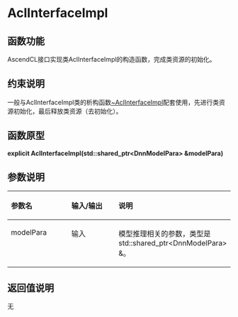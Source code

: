 # AclInterfaceImpl<a name="ZH-CN_TOPIC_0000001539024748"></a>

## 函数功能<a name="section15868409121"></a>

AscendCL接口实现类AclInterfaceImpl的构造函数，完成类资源的初始化。

## 约束说明<a name="section1771773225914"></a>

一般与AclInterfaceImpl类的析构函数[\~AclInterfaceImpl](AclInterfaceImpl-4.md)配套使用，先进行类资源初始化，最后释放类资源（去初始化）。

## 函数原型<a name="section16481811131215"></a>

**explicit AclInterfaceImpl\(std::shared\_ptr<DnnModelPara\> &modelPara\)**

## 参数说明<a name="section2779823101219"></a>

<a name="zh-cn_topic_0122830089_table438764393513"></a>
<table><thead align="left"><tr id="zh-cn_topic_0122830089_row53871743113510"><th class="cellrowborder" valign="top" width="29.03%" id="mcps1.1.4.1.1"><p id="zh-cn_topic_0122830089_p1438834363520"><a name="zh-cn_topic_0122830089_p1438834363520"></a><a name="zh-cn_topic_0122830089_p1438834363520"></a>参数名</p>
</th>
<th class="cellrowborder" valign="top" width="24.529999999999998%" id="mcps1.1.4.1.2"><p id="p1769255516412"><a name="p1769255516412"></a><a name="p1769255516412"></a>输入/输出</p>
</th>
<th class="cellrowborder" valign="top" width="46.44%" id="mcps1.1.4.1.3"><p id="zh-cn_topic_0122830089_p173881843143514"><a name="zh-cn_topic_0122830089_p173881843143514"></a><a name="zh-cn_topic_0122830089_p173881843143514"></a>说明</p>
</th>
</tr>
</thead>
<tbody><tr id="zh-cn_topic_0122830089_row2038874343514"><td class="cellrowborder" valign="top" width="29.03%" headers="mcps1.1.4.1.1 "><p id="li67795692518p0"><a name="li67795692518p0"></a><a name="li67795692518p0"></a>modelPara</p>
</td>
<td class="cellrowborder" valign="top" width="24.529999999999998%" headers="mcps1.1.4.1.2 "><p id="p8693185517417"><a name="p8693185517417"></a><a name="p8693185517417"></a>输入</p>
</td>
<td class="cellrowborder" valign="top" width="46.44%" headers="mcps1.1.4.1.3 "><p id="zh-cn_topic_0122830089_p19388143103518"><a name="zh-cn_topic_0122830089_p19388143103518"></a><a name="zh-cn_topic_0122830089_p19388143103518"></a>模型推理相关的参数，类型是std::shared_ptr&lt;DnnModelPara&gt; &amp;。</p>
</td>
</tr>
</tbody>
</table>

## 返回值说明<a name="section7624143271217"></a>

无

